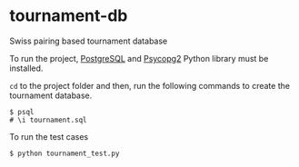 # tournament-db
Swiss pairing based tournament database

To run the project, [PostgreSQL](https://www.postgresql.org) and [Psycopg2](http://initd.org/psycopg/) Python library must be installed.

`cd` to the project folder and then, run the following commands to create the tournament database.

```
$ psql
# \i tournament.sql
```

To run the test cases

```
$ python tournament_test.py
```
